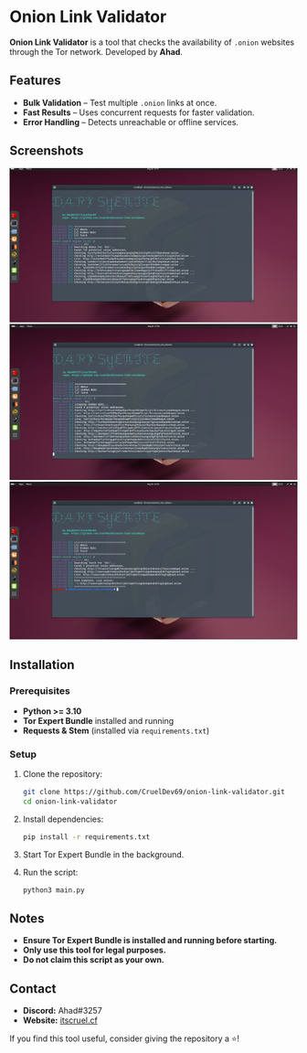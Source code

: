 # Onion Link Validator  

**Onion Link Validator** is a tool that checks the availability of `.onion` websites through the Tor network. Developed by **Ahad**.  

## Features  
- **Bulk Validation** – Test multiple `.onion` links at once.  
- **Fast Results** – Uses concurrent requests for faster validation.  
- **Error Handling** – Detects unreachable or offline services.  

## Screenshots  
![AHMIA](./assets/Screenshot_2025-08-20_031746.png)  
![HIDDEN_WIKI](./assets/Screenshot_2025-08-20_031908.png)  
![TORCH](./assets/Screenshot_2025-08-20_032026.png)  

## Installation  

### Prerequisites  
- **Python >= 3.10**  
- **Tor Expert Bundle** installed and running  
- **Requests & Stem** (installed via `requirements.txt`)  

### Setup  

1. Clone the repository:  
   ```bash
   git clone https://github.com/CruelDev69/onion-link-validator.git
   cd onion-link-validator

2. Install dependencies:

   ```bash
   pip install -r requirements.txt
   ```

3. Start Tor Expert Bundle in the background.

4. Run the script:

   ```bash
   python3 main.py
   ```

## Notes

* **Ensure Tor Expert Bundle is installed and running before starting.**
* **Only use this tool for legal purposes.**
* **Do not claim this script as your own.**

## Contact

* **Discord:** Ahad#3257
* **Website:** [itscruel.cf](https://www.itscruel.cf)

If you find this tool useful, consider giving the repository a ⭐!

